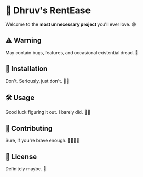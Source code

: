 # 🚀 Dhruv's RentEase

Welcome to the **most unnecessary project** you'll ever love. 😅

## ⚠️ Warning

May contain bugs, features, and occasional existential dread. 🤯

## 💾 Installation

Don't. Seriously, just don't. 🙅‍♂️

## 🛠️ Usage

Good luck figuring it out. I barely did. 🤷‍♂️

## 🤝 Contributing

Sure, if you're brave enough. 🦸‍♂️🦸‍♀️

## 📜 License

Definitely maybe. 🤔
